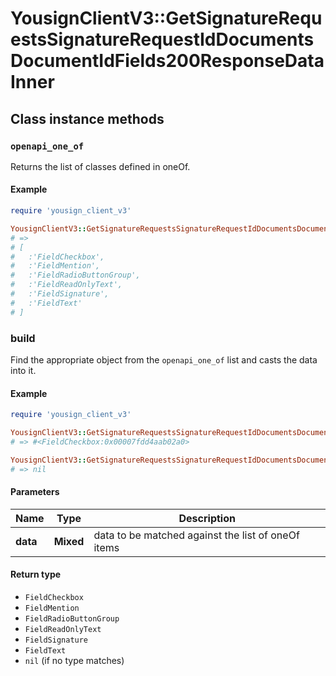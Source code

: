 # YousignClientV3::GetSignatureRequestsSignatureRequestIdDocumentsDocumentIdFields200ResponseDataInner

## Class instance methods

### `openapi_one_of`

Returns the list of classes defined in oneOf.

#### Example

```ruby
require 'yousign_client_v3'

YousignClientV3::GetSignatureRequestsSignatureRequestIdDocumentsDocumentIdFields200ResponseDataInner.openapi_one_of
# =>
# [
#   :'FieldCheckbox',
#   :'FieldMention',
#   :'FieldRadioButtonGroup',
#   :'FieldReadOnlyText',
#   :'FieldSignature',
#   :'FieldText'
# ]
```

### build

Find the appropriate object from the `openapi_one_of` list and casts the data into it.

#### Example

```ruby
require 'yousign_client_v3'

YousignClientV3::GetSignatureRequestsSignatureRequestIdDocumentsDocumentIdFields200ResponseDataInner.build(data)
# => #<FieldCheckbox:0x00007fdd4aab02a0>

YousignClientV3::GetSignatureRequestsSignatureRequestIdDocumentsDocumentIdFields200ResponseDataInner.build(data_that_doesnt_match)
# => nil
```

#### Parameters

| Name | Type | Description |
| ---- | ---- | ----------- |
| **data** | **Mixed** | data to be matched against the list of oneOf items |

#### Return type

- `FieldCheckbox`
- `FieldMention`
- `FieldRadioButtonGroup`
- `FieldReadOnlyText`
- `FieldSignature`
- `FieldText`
- `nil` (if no type matches)

